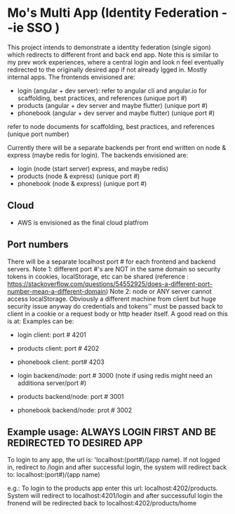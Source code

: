 # Mo's Multi App (Identity Federation --ie SSO )

This project intends to demonstrate a identity federation (single sigon) which redirects to different front and back end app. Note this is similar to my prev work experiences, where a central login and look n feel eventually redirected to the originally desired app if not already lgged in. Mostly internal apps. The frontends envisioned are:

- login (angular + dev server): refer to angular cli and angular.io for scaffolding, best practices, and references (unique port #)
- products (angular + dev server and maybe flutter) (unique port #)
- phonebook (angular + dev server and maybe flutter) (unique port #)

refer to node documents for scaffolding, best practices, and references (unique port number)

Currently there will be a separate backends per front end written on node & express (maybe redis for login). The backends envisioned are:

- login (node (start server) express, and maybe redis)
- products (node & express) (unique port #)
- phonebook (node & express) (unique port #)

## Cloud

- AWS is envisioned as the final cloud platfrom

## Port numbers

There will be a separate localhost port # for each frontend and backend servers.
  Note 1: different port #'s are NOT in the same domain so security tokens in cookies, localStorage, etc
  can be shared (reference : <https://stackoverflow.com/questions/54552925/does-a-different-port-number-mean-a-different-domain>)
  Note 2: node or ANY server cannot access localStorage. Obviously a different machine from client but huge security issue anyway do credentials and tokens''
  must be passed back to client in a cookie or a request body or http header itself. A good read on this is at:
Examples can be:

- login client: port # 4201
- products client: port # 4202
- phonebook client: port# 4203

- login backend/node: port # 3000 (note if using redis might need an additiona server/port #)
- products backend/node: port # 3001
- phonebook backend/node: prot # 3002

## Example usage: ALWAYS LOGIN FIRST AND BE REDIRECTED TO DESIRED APP

To login to any app, the url is: 'localhost:(port#)/(app name). If not logged in, redirect to /login and after successful login, the system will redirect back to: localhost:(port#)/(app name)

e.g.: To login to the products app enter this url: localhost:4202/products. System will redirect to localhost:4201/login and after successuful login the fronend will be redirected back to localhost:4202/products/home
